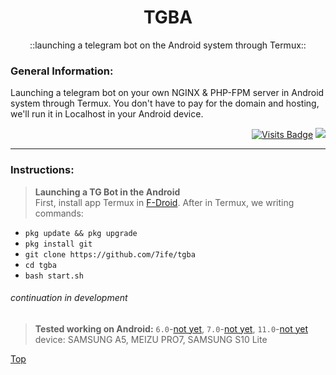<div align="center">

# TGBA
::launching a telegram bot on the Android system through Termux::

</div>

### General Information:
Launching a telegram bot on your own NGINX & PHP-FPM server in Android system through Termux. You don't have to pay for the domain and hosting, we'll run it in Localhost in your Android device.

<div align="right">

[![Visits Badge](https://badges.pufler.dev/visits/7ife/tgba)](https://github.com/7ife/tgba)
[![](https://img.shields.io/badge/-Donate-%23181717?style=flat-square&logo=bitcoin)](https://commerce.coinbase.com/checkout/61780323-c37c-41a2-8d13-571f125e813a)
</div>

---
### Instructions:
>**Launching a TG Bot in the Android** <br>
First, install app Termux in [F-Droid](https://f-droid.org/en/packages/com.termux/). After in Termux, we writing commands: <br>
- `pkg update && pkg upgrade`
- `pkg install git`
- `git clone https://github.com/7ife/tgba`
- `cd tgba`
- `bash start.sh` <br>

###### continuation in development

>**Tested working on Android:** `6.0`-[not yet](#continuation-in-development "stably SAMSUNG A5"), `7.0`-[not yet](#continuation-in-development "stably MEIZU PRO7"), `11.0`-[not yet](#continuation-in-development "stably SAMSUNG S10 Lite") <br>
device: SAMSUNG A5, MEIZU PRO7, SAMSUNG S10 Lite


[Top](#top "Back to top")
